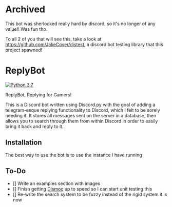 
# Archived
This bot was sherlocked really hard by discord, so it's no longer of any value!!
Was fun tho.

To all 2 of you that will see this, take a look at https://github.com/JakeCover/distest, a discord bot testing library that this project spawned!

# ReplyBot
[![Python 3.7](https://img.shields.io/badge/python-3.7-blue.svg)](https://www.python.org/downloads/release/python-360/)

ReplyBot, Replying for Gamers!

This is a Discord bot written using Discord.py with the goal of adding a telegram-esque replying functionality to Discord, which I felt to be sorely needing it. It stores all messages sent on the server in a database, then allows you to search through them from within Discord in order to easily bring it back and reply to it. 

## Installation
The best way to use the bot is to use the instance I have running 

## To-Do
- [] Write an examples section with images
- [] Finish getting [Dismoc](https://github.com/JacobCover/dismock) up to speed so I can start unit testing this
- [] Re-write the search system to be fuzzy instead of the rigid system it is now
